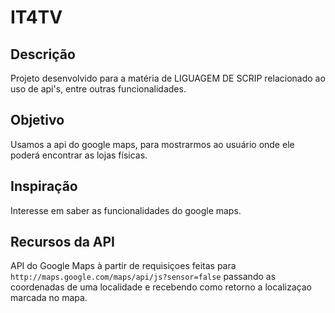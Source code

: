 # IT4TV
## Descrição
  Projeto desenvolvido para a matéria de LIGUAGEM DE SCRIP relacionado ao uso de api's, entre outras funcionalidades.
## Objetivo
  Usamos a api do google maps, para mostrarmos ao usuário onde ele poderá encontrar as lojas físicas.
## Inspiração
  Interesse em saber as funcionalidades do google maps.
## Recursos da API
  API do Google Maps à partir de requisiçoes feitas para `http://maps.google.com/maps/api/js?sensor=false` passando as coordenadas de uma localidade e recebendo como retorno a localizaçao marcada no mapa.
